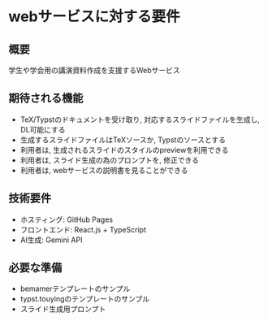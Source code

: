 # webサービスに対する要件

## 概要
学生や学会用の講演資料作成を支援するWebサービス

## 期待される機能
- TeX/Typstのドキュメントを受け取り, 対応するスライドファイルを生成し, DL可能にする
- 生成するスライドファイルはTeXソースか, Typstのソースとする
- 利用者は, 生成されるスライドのスタイルのpreviewを利用できる
- 利用者は, スライド生成の為のプロンプトを, 修正できる
- 利用者は, webサービスの説明書を見ることができる

## 技術要件
- ホスティング: GitHub Pages
- フロントエンド: React.js + TypeScript
- AI生成: Gemini API

## 必要な準備
- bemamerテンプレートのサンプル
- typst.touyingのテンプレートのサンプル
- スライド生成用プロンプト
